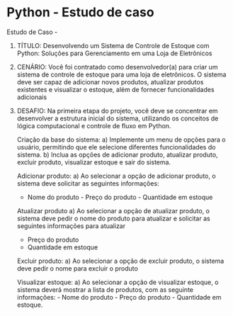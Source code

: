 # Python - Estudo de caso
 Estudo de Caso -
 
1. TÍTULO:
   Desenvolvendo um Sistema de Controle de Estoque com Python: Soluções para Gerenciamento em uma Loja de Eletrônicos
   
3. CENÁRIO:
   Você foi contratado como desenvolvedor(a) para criar um sistema de controle de estoque para uma loja de eletrônicos. O sistema deve ser capaz de adicionar novos produtos, atualizar 
   produtos existentes e visualizar o estoque, além de fornecer funcionalidades adicionais

3. DESAFIO:
   Na primeira etapa do projeto, você deve se concentrar em desenvolver a estrutura inicial do sistema, utilizando os conceitos de lógica computacional e controle de fluxo em Python.   

   Criação da base do sistema:
   a) Implemente um menu de opções para o usuário, permitindo que ele selecione diferentes funcionalidades do sistema.
   b) Inclua as opções de adicionar produto, atualizar produto, excluir produto, visualizar estoque e sair do sistema.

   Adicionar produto:  a) Ao selecionar a opção de adicionar produto, o sistema deve solicitar as seguintes informações:
     - Nome do produto  - Preço do produto - Quantidade em estoque
       
    Atualizar produto
    a) Ao selecionar a opção de atualizar produto, o sistema deve pedir o nome do produto para atualizar e solicitar as seguintes informações para atualizar
    - Preço do produto  
    - Quantidade em estoque
       
    Excluir produto:
   a) Ao selecionar a opção de excluir produto, o sistema deve pedir o nome para excluir o produto

   Visualizar estoque:
   a) Ao selecionar a opção de visualizar estoque, o sistema deverá mostrar a lista de produtos, com as seguinte informações:  - Nome do produto  - Preço do produto  - Quantidade em 
  estoque.
